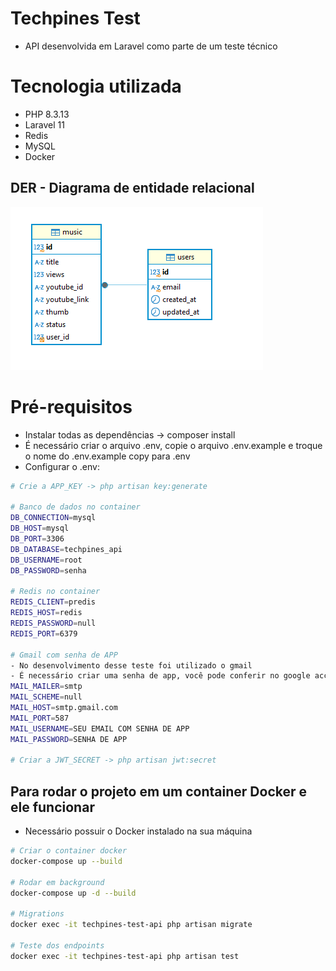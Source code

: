 # Techpines Test
- API desenvolvida em Laravel como parte de um teste técnico

# Tecnologia utilizada
- PHP 8.3.13
- Laravel 11
- Redis
- MySQL
- Docker

## DER - Diagrama de entidade relacional
![der](https://github.com/alexsanderkafka/test-techpines-api/blob/main/assets/der.png)

##

# Pré-requisitos
- Instalar todas as dependências -> composer install
- É necessário criar o arquivo .env, copie o arquivo .env.example e troque o nome do .env.example copy para .env
- Configurar o .env:

```bash
# Crie a APP_KEY -> php artisan key:generate

# Banco de dados no container
DB_CONNECTION=mysql
DB_HOST=mysql
DB_PORT=3306
DB_DATABASE=techpines_api
DB_USERNAME=root
DB_PASSWORD=senha

# Redis no container
REDIS_CLIENT=predis
REDIS_HOST=redis
REDIS_PASSWORD=null
REDIS_PORT=6379

# Gmail com senha de APP
- No desenvolvimento desse teste foi utilizado o gmail
- É necessário criar uma senha de app, você pode conferir no google account: https://myaccount.google.com/u/7/apppasswords
MAIL_MAILER=smtp
MAIL_SCHEME=null
MAIL_HOST=smtp.gmail.com
MAIL_PORT=587
MAIL_USERNAME=SEU EMAIL COM SENHA DE APP
MAIL_PASSWORD=SENHA DE APP

# Criar a JWT_SECRET -> php artisan jwt:secret

```

## Para rodar o projeto em um container Docker e ele funcionar
- Necessário possuir o Docker instalado na sua máquina

```bash
# Criar o container docker
docker-compose up --build

# Rodar em background
docker-compose up -d --build

# Migrations
docker exec -it techpines-test-api php artisan migrate

# Teste dos endpoints
docker exec -it techpines-test-api php artisan test

```

  
